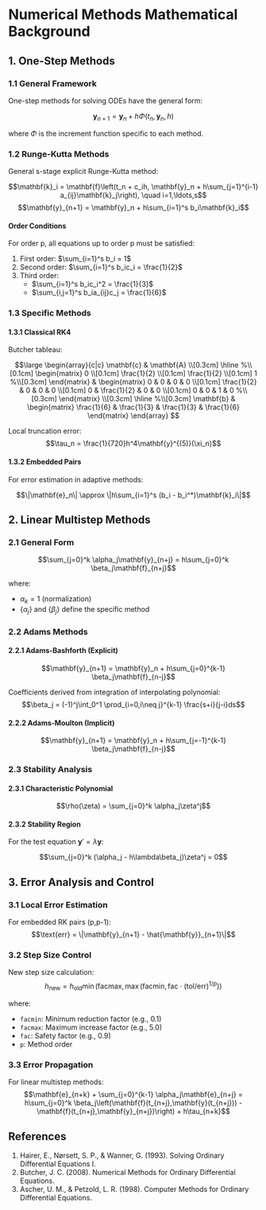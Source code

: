 # Numerical Methods Mathematical Background

## 1. One-Step Methods

### 1.1 General Framework

One-step methods for solving ODEs have the general form:

$$\mathbf{y}_{n+1} = \mathbf{y}_n + h\Phi(t_n, \mathbf{y}_n, h)$$

where $\Phi$ is the increment function specific to each method.

### 1.2 Runge-Kutta Methods

General s-stage explicit Runge-Kutta method:

$$\mathbf{k}_i = \mathbf{f}\left(t_n + c_ih, \mathbf{y}_n + h\sum_{j=1}^{i-1} a_{ij}\mathbf{k}_j\right), \quad i=1,\ldots,s$$
$$\mathbf{y}_{n+1} = \mathbf{y}_n + h\sum_{i=1}^s b_i\mathbf{k}_i$$

#### Order Conditions

For order p, all equations up to order p must be satisfied:

1. First order: $\sum_{i=1}^s b_i = 1$
2. Second order: $\sum_{i=1}^s b_ic_i = \frac{1}{2}$
3. Third order:
   - $\sum_{i=1}^s b_ic_i^2 = \frac{1}{3}$
   - $\sum_{i,j=1}^s b_ia_{ij}c_j = \frac{1}{6}$

### 1.3 Specific Methods

#### 1.3.1 Classical RK4

Butcher tableau:

$$\large
\begin{array}{c|c}
\mathbf{c} & \mathbf{A} \\[0.3cm]
\hline %\\[0.1cm]
\begin{matrix}
0 \\[0.1cm]
\frac{1}{2} \\[0.1cm]
\frac{1}{2} \\[0.1cm]
1 %\\[0.3cm]
\end{matrix}
&
\begin{matrix}
0      & 0      & 0      & 0      \\[0.1cm]
\frac{1}{2} & 0      & 0      & 0      \\[0.1cm]
0      & \frac{1}{2} & 0      & 0      \\[0.1cm]
0      & 0      & 1      & 0 %\\[0.3cm]
\end{matrix} \\[0.3cm]
\hline %\\[0.3cm]
\mathbf{b} &
\begin{matrix}
\frac{1}{6} & \frac{1}{3} & \frac{1}{3} & \frac{1}{6}
\end{matrix}
\end{array}
$$

Local truncation error:
$$\tau_n = \frac{1}{720}h^4\mathbf{y}^{(5)}(\xi_n)$$

#### 1.3.2 Embedded Pairs

For error estimation in adaptive methods:

$$\|\mathbf{e}_n\| \approx \|h\sum_{i=1}^s (b_i - b_i^*)\mathbf{k}_i\|$$

## 2. Linear Multistep Methods

### 2.1 General Form

$$\sum_{j=0}^k \alpha_j\mathbf{y}_{n+j} = h\sum_{j=0}^k \beta_j\mathbf{f}_{n+j}$$

where:

- $\alpha_k = 1$ (normalization)
- $\{\alpha_j\}$ and $\{\beta_j\}$ define the specific method

### 2.2 Adams Methods

#### 2.2.1 Adams-Bashforth (Explicit)

$$\mathbf{y}_{n+1} = \mathbf{y}_n + h\sum_{j=0}^{k-1} \beta_j\mathbf{f}_{n-j}$$

Coefficients derived from integration of interpolating polynomial:
$$\beta_j = (-1)^j\int_0^1 \prod_{i=0,i\neq j}^{k-1} \frac{s+i}{j-i}ds$$

#### 2.2.2 Adams-Moulton (Implicit)

$$\mathbf{y}_{n+1} = \mathbf{y}_n + h\sum_{j=-1}^{k-1} \beta_j\mathbf{f}_{n-j}$$

### 2.3 Stability Analysis

#### 2.3.1 Characteristic Polynomial

$$\rho(\zeta) = \sum_{j=0}^k \alpha_j\zeta^j$$

#### 2.3.2 Stability Region

For the test equation $\mathbf{y}' = \lambda\mathbf{y}$:

$$\sum_{j=0}^k (\alpha_j - h\lambda\beta_j)\zeta^j = 0$$

## 3. Error Analysis and Control

### 3.1 Local Error Estimation

For embedded RK pairs (p,p-1):
$$\text{err} = \|\mathbf{y}_{n+1} - \hat{\mathbf{y}}_{n+1}\|$$

### 3.2 Step Size Control

New step size calculation:
$$h_{\text{new}} = h_{\text{old}}\min\left(\text{facmax},\max\left(\text{facmin},\text{fac}\cdot(\text{tol}/\text{err})^{1/p}\right)\right)$$

where:

- `facmin`: Minimum reduction factor (e.g., 0.1)
- `facmax`: Maximum increase factor (e.g., 5.0)
- `fac`: Safety factor (e.g., 0.9)
- `p`: Method order

### 3.3 Error Propagation

For linear multistep methods:
$$\mathbf{e}_{n+k} + \sum_{j=0}^{k-1} \alpha_j\mathbf{e}_{n+j} = h\sum_{j=0}^k \beta_j\left(\mathbf{f}(t_{n+j},\mathbf{y}(t_{n+j})) - \mathbf{f}(t_{n+j},\mathbf{y}_{n+j})\right) + h\tau_{n+k}$$

## References

1. Hairer, E., Nørsett, S. P., & Wanner, G. (1993). Solving Ordinary Differential Equations I.
2. Butcher, J. C. (2008). Numerical Methods for Ordinary Differential Equations.
3. Ascher, U. M., & Petzold, L. R. (1998). Computer Methods for Ordinary Differential Equations.
